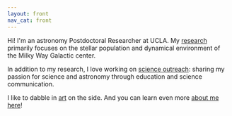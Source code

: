 ```yaml
---
layout: front
nav_cat: front
---
```


Hi! I'm an astronomy Postdoctoral Researcher at UCLA. My [research](./research/) primarily focuses on the stellar population and dynamical environment of the Milky Way Galactic center.

In addition to my research, I love working on [science outreach](./outreach/): sharing my passion for science and astronomy through education and science communication.

I like to dabble in [art](./art/) on the side. And you can learn even more [about me here](./aboutme/)!